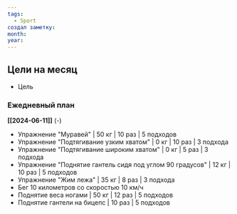 ```yaml
---
tags:
  - Sport
создал заметку: 
month: 
year:
---
```

## Цели на месяц
 - Цель


### Ежедневный план

**[[2024-06-11]]** (-)
- Упражнение "Муравей" | 50 кг | 10 раз | 5 подходов
- Упражнение "Подтягивание узким хватом" | 0 кг | 10 раз | 3 подхода
- Упражнение "Подтягивание широким хватом" | 0 кг | 5 раз | 3 подхода
- Упражнение "Поднятие гантель сидя под углом 90 градусов" | 12 кг | 10 раз | 5 подходов
- Упражнение "Жим лежа" | 35 кг | 8 раз | 3 подхода
- Бег 10 километров со скоростью 10 км/ч
- Поднятие веса ногами | 50 кг | 12 раз | 5 подходов
- Поднятие гантели на бицепс | 10 раз | 5 подходов